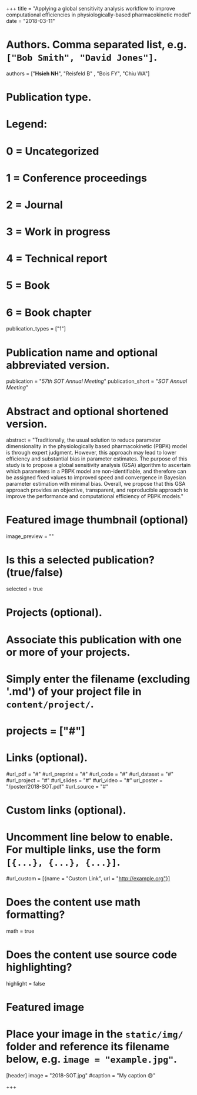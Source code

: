 +++
title = "Applying a global sensitivity analysis workflow to improve computational efficiencies in physiologically-based pharmacokinetic model"
date = "2018-03-11"

# Authors. Comma separated list, e.g. `["Bob Smith", "David Jones"]`.
authors = ["**Hsieh NH**", "Reisfeld B" , "Bois FY", "Chiu WA"]

# Publication type.
# Legend:
# 0 = Uncategorized
# 1 = Conference proceedings
# 2 = Journal
# 3 = Work in progress
# 4 = Technical report
# 5 = Book
# 6 = Book chapter
publication_types = ["1"]

# Publication name and optional abbreviated version.
publication = "*57th SOT Annual Meeting*"
publication_short = "*SOT Annual Meeting*"

# Abstract and optional shortened version.
abstract = "Traditionally, the usual solution to reduce parameter dimensionality in the physiologically based pharmacokinetic (PBPK) model is through expert judgment. However, this approach may lead to lower efficiency and substantial bias in parameter estimates. The purpose of this study is to propose a global sensitivity analysis (GSA) algorithm to ascertain which parameters in a PBPK model are non-identifiable, and therefore can be assigned fixed values to improved speed and convergence in Bayesian parameter estimation with minimal bias. Overall, we propose that this GSA approach provides an objective, transparent, and reproducible approach to improve the performance and computational efficiency of PBPK models."

# Featured image thumbnail (optional)
image_preview = ""

# Is this a selected publication? (true/false)
selected = true

# Projects (optional).
#   Associate this publication with one or more of your projects.
#   Simply enter the filename (excluding '.md') of your project file in `content/project/`.
# projects = ["#"]

# Links (optional).
#url_pdf = "#"
#url_preprint = "#"
#url_code = "#"
#url_dataset = "#"
#url_project = "#"
#url_slides = "#"
#url_video = "#"
url_poster = "/poster/2018-SOT.pdf"
#url_source = "#"

# Custom links (optional).
#   Uncomment line below to enable. For multiple links, use the form `[{...}, {...}, {...}]`.
#url_custom = [{name = "Custom Link", url = "http://example.org"}]

# Does the content use math formatting?
math = true

# Does the content use source code highlighting?
highlight = false

# Featured image
# Place your image in the `static/img/` folder and reference its filename below, e.g. `image = "example.jpg"`.
[header]
image = "2018-SOT.jpg"
#caption = "My caption :smile:"

+++